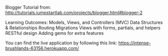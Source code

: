 Blogger Tutorial from: http://tutorials.jumpstartlab.com/projects/blogger.html#blogger-2

Learning Outcomes:
Models, Views, and Controllers (MVC)
Data Structures & Relationships
Routing
Migrations
Views with forms, partials, and helpers
RESTful design
Adding gems for extra features

You can find the live application by following this link: https://intense-brushlands-63156.herokuapp.com/
